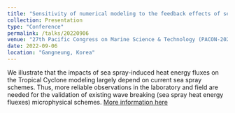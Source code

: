 ```yaml
---
title: "Sensitivity of numerical modeling to the feedback effects of sea spray"
collection: Presentation
type: "Conference"
permalink: /talks/20220906
venue: "27th Pacific Congress on Marine Science & Technology (PACON-2022)"
date: 2022-09-06
location: "Gangneung, Korea"
---
```


We illustrate that the impacts of sea spray-induced heat energy fluxes on the Tropical Cyclone modeling largely depend on current sea spray schemes. Thus, more reliable observations in the laboratory and field are needed for the validation of existing wave breaking (sea spray heat energy fluexes) microphysical schemes. 
[More information here](https://adm4conf.wixsite.com/pacon/archives)


